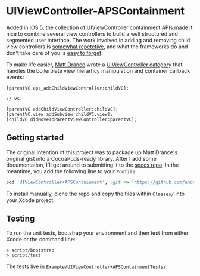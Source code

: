 # UIViewController-APSContainment

Added in iOS 5, the collection of UIViewController containment APIs made it nice to combine several view controllers to build a well structured and segmented user interface. The work involved in adding and removing child view controllers is [somewhat repetetive][srg], and what the frameworks do and don't take care of you is [easy to forget][cf].

[srg]: https://gist.github.com/andrewsardone/5854342
[cf]: http://confusatory.org/post/54049609435/notes-on-child-view-controllers

To make life easier, [Matt Drance][md] wrote a [UIViewController category][mduivcc] that handles the boilerplate view hierarhcy manipulation and container callback events:

[md]: https://github.com/drance
[mduivcc]: https://gist.github.com/drance/5886813

```objc
[parentVC aps_addChildViewController:childVC];

// vs.

[parentVC addChildViewController:childVC];
[parentVC.view addSubview:childVC.view];
[childVC didMoveToParentViewController:parentVC];
```

## Getting started

The original intention of this project was to package up Matt Drance's original gist into a CocoaPods-ready library. After I add some documentation, I'll get around to submitting it to the [specs repo][scp]. In the meantime, you add the following line to your `Podfile`:

```ruby
pod 'UIViewController+APSContainment', :git => 'https://github.com/andrewsardone/UIViewController-APSContainment.git'
```

To install manually, clone the repo and copy the files within `Classes/` into your Xcode project.

[scp]: https://github.com/CocoaPods/Specs

## Testing

To run the unit tests, bootstrap your environment and then test from either Xcode or the command line:

```
> script/bootstrap
> script/test
```

The tests live in [`Example/UIViewController+APSContainmentTests/`][testloc].

[testloc]: https://github.com/andrewsardone/UIViewController-APSContainment/tree/master/Example/UIViewController%2BAPSContainmentTests
